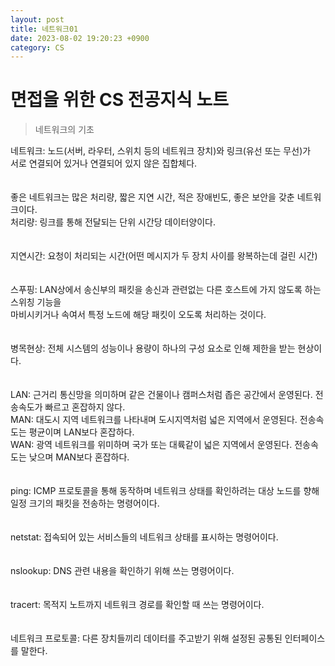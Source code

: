 ```yaml
---
layout: post
title: 네트워크01
date: 2023-08-02 19:20:23 +0900
category: CS
---
```

# 면접을 위한 CS 전공지식 노트  
> 네트워크의 기초  

네트워크: 노드(서버, 라우터, 스위치 등의 네트워크 장치)와 링크(유선 또는 무선)가  
서로 연결되어 있거나 연결되어 있지 않은 집합체다.    
<br>  
좋은 네트워크는 많은 처리량, 짧은 지연 시간, 적은 장애빈도, 좋은 보안을 갖춘 네트워크이다.  
처리량: 링크를 통해 전달되는 단위 시간당 데이터양이다.  
<br>  
지연시간: 요청이 처리되는 시간(어떤 메시지가 두 장치 사이를 왕복하는데 걸린 시간)  
<br>  
스푸핑: LAN상에서 송신부의 패킷을 송신과 관련없는 다른 호스트에 가지 않도록 하는 스위칭 기능을  
마비시키거나 속여서 특정 노드에 해당 패킷이 오도록 처리하는 것이다.  
<br>  
병목현상: 전체 시스템의 성능이나 용량이 하나의 구성 요소로 인해 제한을 받는 현상이다.  
<br>  
LAN: 근거리 통신망을 의미하며 같은 건물이나 캠퍼스처럼 좁은 공간에서 운영된다. 전송속도가 빠르고 혼잡하지 않다.  
MAN: 대도시 지역 네트워크를 나타내며 도시지역처럼 넓은 지역에서 운영된다. 전송속도는 평균이며 LAN보다 혼잡하다.  
WAN: 광역 네트워크를 위미하며 국가 또는 대륙같이 넓은 지역에서 운영된다. 전송속도는 낮으며 MAN보다 혼잡하다.  
<br>  
ping: ICMP 프로토콜을 통해 동작하며 네트워크 상태를 확인하려는 대상 노드를 향해 일정 크기의 패킷을 전송하는 명령어이다.  
<br>  
netstat: 접속되어 있는 서비스들의 네트워크 상태를 표시하는 명령어이다.  
<br>  
nslookup: DNS 관련 내용을 확인하기 위해 쓰는 명령어이다.  
<br>  
tracert: 목적지 노트까지 네트워크 경로를 확인할 때 쓰는 명령어이다.  
<br>  
네트워크 프로토콜: 다른 장치들끼리 데이터를 주고받기 위해 설정된 공통된 인터페이스를 말한다.  


